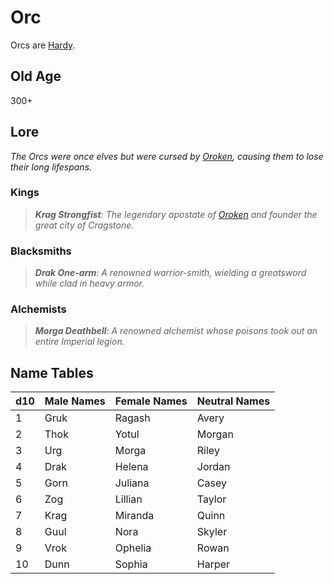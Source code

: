 # Orc

Orcs are [Hardy](../Mechanical/Hardy.md).

## Old Age

300+

## Lore

*The Orcs were once elves but were cursed by [Oroken](../../../Resources%20for%20GMs/Mithrinian%20Pantheons/Mithrinian%20Deities/Oroken.md), causing them to lose their long lifespans.*

### Kings

> ***Krag Strongfist**: The legendary apostate of [Oroken](../../../Resources%20for%20GMs/Mithrinian%20Pantheons/Mithrinian%20Deities/Oroken.md) and founder the great city of Cragstone.*

### Blacksmiths

> ***Drak One-arm**: A renowned warrior-smith, wielding a greatsword while clad in heavy armor.*

### Alchemists

> ***Morga Deathbell**: A renowned alchemist whose poisons took out an entire Imperial legion.*

## Name Tables


| d10 | Male Names | Female Names | Neutral Names |
| --- | ---------- | ------------ | ------------- |
| 1   | Gruk       | Ragash       | Avery         |
| 2   | Thok       | Yotul        | Morgan        |
| 3   | Urg        | Morga        | Riley         |
| 4   | Drak       | Helena       | Jordan        |
| 5   | Gorn       | Juliana      | Casey         |
| 6   | Zog        | Lillian      | Taylor        |
| 7   | Krag       | Miranda      | Quinn         |
| 8   | Guul       | Nora         | Skyler        |
| 9   | Vrok       | Ophelia      | Rowan         |
| 10  | Dunn       | Sophia       | Harper        |